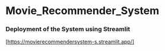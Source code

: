 # Movie_Recommender_System

### Deployment of the System using Streamlit 

[https://movierecommendersystem-s.streamlit.app/]


